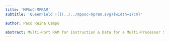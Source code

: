 ```yaml
---
title: 'MPSoC-MPRAM'
subtitle: 'QueenField ![](../../mpsoc-mpram.svg){width=17cm}'

author: Paco Reina Campo

abstract: Multi-Port RAM for Instruction & Data for a Multi-Processor System on Chip.
---
```

